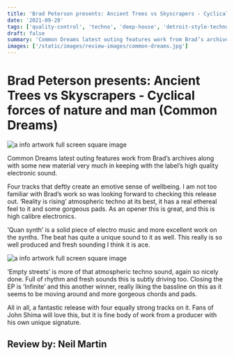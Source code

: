 ```yaml
---
title: 'Brad Peterson presents: Ancient Trees vs Skyscrapers - Cyclical forces of nature and man (Common Dreams)'
date: '2021-09-28'
tags: ['quality-control', 'techno', 'deep-house', 'detroit-style-techno']
draft: false
summary: 'Common Dreams latest outing features work from Brad’s archives along with some new material very much in keeping with the label’s high quality electronic sound. '
images: ['/static/images/review-images/common-dreams.jpg']
---
```


# Brad Peterson presents: Ancient Trees vs Skyscrapers - Cyclical forces of nature and man (Common Dreams)

<div className="my-1 px-2 phone: w-full desktop: overflow-hidden xl:my-1 xl:px-2 xl:w-1/2">
  <Image
    alt="a info artwork full screen square image"
    src="/static/images/review-images/common-dreams.jpg"
    width={700}
    height={700}
  />
</div>

Common Dreams latest outing features work from Brad’s archives along with some new material very much in keeping with the label’s high quality electronic sound.

Four tracks that deftly create an emotive sense of wellbeing. I am not too familiar with Brad’s work so was looking forward to checking this release out.
‘Reality is rising’ atmospheric techno at its best, it has a real ethereal feel to it and some gorgeous pads. As an opener this is great, and this is high calibre electronics.

‘Quan synth’ is a solid piece of electro music and more excellent work on the synths. The beat has quite a unique sound to it as well. This really is so well produced and fresh sounding I think it is ace.

 <div className="my-1 px-2 phone: w-full desktop: overflow-hidden xl:my-1 xl:px-2 xl:w-1/2">
  <Image
    alt="a info artwork full screen square image"
    src="/static/images/review-images/download-min.jpg"
    width={700}
    height={700}
  />
</div>

‘Empty streets’ is more of that atmospheric techno sound, again so nicely done. Full of rhythm and fresh sounds this is subtly driving too.
Closing the EP is ‘Infinite’ and this another winner, really liking the bassline on this as it seems to be moving around and more gorgeous chords and pads.

All in all, a fantastic release with four equally strong tracks on it.
Fans of John Shima will love this, but it is fine body of work from a producer with his own unique signature.

## Review by: Neil Martin
